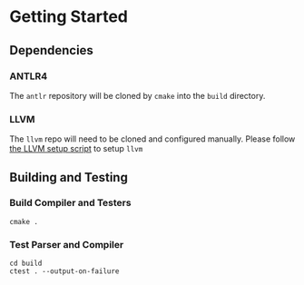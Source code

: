 # Getting Started
## Dependencies
### ANTLR4
The `antlr` repository will be cloned by `cmake` into the `build` directory.
### LLVM
The `llvm` repo will need to be cloned and configured manually. Please follow [the LLVM setup script](scripts/llvm_get.sh) to setup `llvm`
## Building and Testing
### Build Compiler and Testers
```
cmake .
```
### Test Parser and Compiler
```
cd build
ctest . --output-on-failure
```